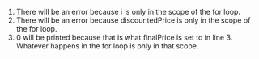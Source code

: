 1. There will be an error because i is only in the scope of the for loop.
2. There will be an error because discountedPrice is only in the scope of the for loop.
3. 0 will be printed because that is what finalPrice is set to in line 3. Whatever happens in the for loop is only in that scope.
